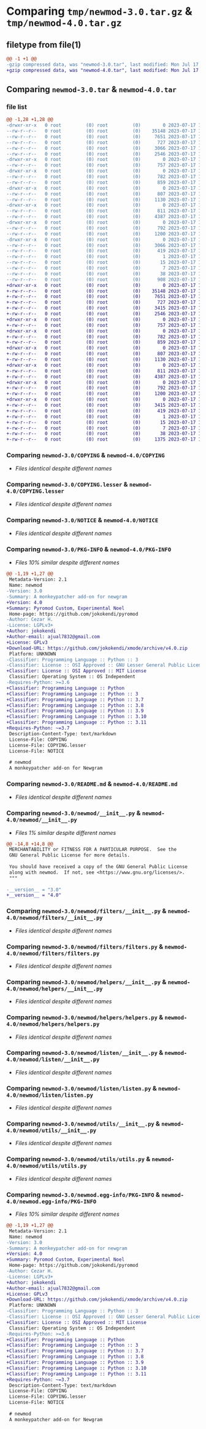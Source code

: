 # Comparing `tmp/newmod-3.0.tar.gz` & `tmp/newmod-4.0.tar.gz`

## filetype from file(1)

```diff
@@ -1 +1 @@
-gzip compressed data, was "newmod-3.0.tar", last modified: Mon Jul 17 16:13:44 2023, max compression
+gzip compressed data, was "newmod-4.0.tar", last modified: Mon Jul 17 16:30:40 2023, max compression
```

## Comparing `newmod-3.0.tar` & `newmod-4.0.tar`

### file list

```diff
@@ -1,28 +1,28 @@
-drwxr-xr-x   0 root         (0) root         (0)        0 2023-07-17 16:13:44.865126 newmod-3.0/
--rw-r--r--   0 root         (0) root         (0)    35148 2023-07-17 16:13:17.000000 newmod-3.0/COPYING
--rw-r--r--   0 root         (0) root         (0)     7651 2023-07-17 16:13:17.000000 newmod-3.0/COPYING.lesser
--rw-r--r--   0 root         (0) root         (0)      727 2023-07-17 16:13:17.000000 newmod-3.0/NOTICE
--rw-r--r--   0 root         (0) root         (0)     3066 2023-07-17 16:13:44.865126 newmod-3.0/PKG-INFO
--rw-r--r--   0 root         (0) root         (0)     2546 2023-07-17 16:13:17.000000 newmod-3.0/README.md
-drwxr-xr-x   0 root         (0) root         (0)        0 2023-07-17 16:13:44.861126 newmod-3.0/newmod/
--rw-r--r--   0 root         (0) root         (0)      757 2023-07-17 16:13:17.000000 newmod-3.0/newmod/__init__.py
-drwxr-xr-x   0 root         (0) root         (0)        0 2023-07-17 16:13:44.865126 newmod-3.0/newmod/filters/
--rw-r--r--   0 root         (0) root         (0)      782 2023-07-17 16:13:17.000000 newmod-3.0/newmod/filters/__init__.py
--rw-r--r--   0 root         (0) root         (0)      859 2023-07-17 16:13:17.000000 newmod-3.0/newmod/filters/filters.py
-drwxr-xr-x   0 root         (0) root         (0)        0 2023-07-17 16:13:44.865126 newmod-3.0/newmod/helpers/
--rw-r--r--   0 root         (0) root         (0)      807 2023-07-17 16:13:17.000000 newmod-3.0/newmod/helpers/__init__.py
--rw-r--r--   0 root         (0) root         (0)     1130 2023-07-17 16:13:17.000000 newmod-3.0/newmod/helpers/helpers.py
-drwxr-xr-x   0 root         (0) root         (0)        0 2023-07-17 16:13:44.865126 newmod-3.0/newmod/listen/
--rw-r--r--   0 root         (0) root         (0)      811 2023-07-17 16:13:17.000000 newmod-3.0/newmod/listen/__init__.py
--rw-r--r--   0 root         (0) root         (0)     4387 2023-07-17 16:13:17.000000 newmod-3.0/newmod/listen/listen.py
-drwxr-xr-x   0 root         (0) root         (0)        0 2023-07-17 16:13:44.865126 newmod-3.0/newmod/utils/
--rw-r--r--   0 root         (0) root         (0)      792 2023-07-17 16:13:17.000000 newmod-3.0/newmod/utils/__init__.py
--rw-r--r--   0 root         (0) root         (0)     1200 2023-07-17 16:13:17.000000 newmod-3.0/newmod/utils/utils.py
-drwxr-xr-x   0 root         (0) root         (0)        0 2023-07-17 16:13:44.865126 newmod-3.0/newmod.egg-info/
--rw-r--r--   0 root         (0) root         (0)     3066 2023-07-17 16:13:44.000000 newmod-3.0/newmod.egg-info/PKG-INFO
--rw-r--r--   0 root         (0) root         (0)      419 2023-07-17 16:13:44.000000 newmod-3.0/newmod.egg-info/SOURCES.txt
--rw-r--r--   0 root         (0) root         (0)        1 2023-07-17 16:13:44.000000 newmod-3.0/newmod.egg-info/dependency_links.txt
--rw-r--r--   0 root         (0) root         (0)       15 2023-07-17 16:13:44.000000 newmod-3.0/newmod.egg-info/requires.txt
--rw-r--r--   0 root         (0) root         (0)        7 2023-07-17 16:13:44.000000 newmod-3.0/newmod.egg-info/top_level.txt
--rw-r--r--   0 root         (0) root         (0)       38 2023-07-17 16:13:44.865126 newmod-3.0/setup.cfg
--rw-r--r--   0 root         (0) root         (0)      908 2023-07-17 16:13:17.000000 newmod-3.0/setup.py
+drwxr-xr-x   0 root         (0) root         (0)        0 2023-07-17 16:30:40.762485 newmod-4.0/
+-rw-r--r--   0 root         (0) root         (0)    35148 2023-07-17 16:13:17.000000 newmod-4.0/COPYING
+-rw-r--r--   0 root         (0) root         (0)     7651 2023-07-17 16:13:17.000000 newmod-4.0/COPYING.lesser
+-rw-r--r--   0 root         (0) root         (0)      727 2023-07-17 16:13:17.000000 newmod-4.0/NOTICE
+-rw-r--r--   0 root         (0) root         (0)     3415 2023-07-17 16:30:40.762485 newmod-4.0/PKG-INFO
+-rw-r--r--   0 root         (0) root         (0)     2546 2023-07-17 16:13:17.000000 newmod-4.0/README.md
+drwxr-xr-x   0 root         (0) root         (0)        0 2023-07-17 16:30:40.758485 newmod-4.0/newmod/
+-rw-r--r--   0 root         (0) root         (0)      757 2023-07-17 16:30:22.000000 newmod-4.0/newmod/__init__.py
+drwxr-xr-x   0 root         (0) root         (0)        0 2023-07-17 16:30:40.762485 newmod-4.0/newmod/filters/
+-rw-r--r--   0 root         (0) root         (0)      782 2023-07-17 16:13:17.000000 newmod-4.0/newmod/filters/__init__.py
+-rw-r--r--   0 root         (0) root         (0)      859 2023-07-17 16:13:17.000000 newmod-4.0/newmod/filters/filters.py
+drwxr-xr-x   0 root         (0) root         (0)        0 2023-07-17 16:30:40.762485 newmod-4.0/newmod/helpers/
+-rw-r--r--   0 root         (0) root         (0)      807 2023-07-17 16:13:17.000000 newmod-4.0/newmod/helpers/__init__.py
+-rw-r--r--   0 root         (0) root         (0)     1130 2023-07-17 16:13:17.000000 newmod-4.0/newmod/helpers/helpers.py
+drwxr-xr-x   0 root         (0) root         (0)        0 2023-07-17 16:30:40.762485 newmod-4.0/newmod/listen/
+-rw-r--r--   0 root         (0) root         (0)      811 2023-07-17 16:13:17.000000 newmod-4.0/newmod/listen/__init__.py
+-rw-r--r--   0 root         (0) root         (0)     4387 2023-07-17 16:13:17.000000 newmod-4.0/newmod/listen/listen.py
+drwxr-xr-x   0 root         (0) root         (0)        0 2023-07-17 16:30:40.762485 newmod-4.0/newmod/utils/
+-rw-r--r--   0 root         (0) root         (0)      792 2023-07-17 16:13:17.000000 newmod-4.0/newmod/utils/__init__.py
+-rw-r--r--   0 root         (0) root         (0)     1200 2023-07-17 16:13:17.000000 newmod-4.0/newmod/utils/utils.py
+drwxr-xr-x   0 root         (0) root         (0)        0 2023-07-17 16:30:40.758485 newmod-4.0/newmod.egg-info/
+-rw-r--r--   0 root         (0) root         (0)     3415 2023-07-17 16:30:40.000000 newmod-4.0/newmod.egg-info/PKG-INFO
+-rw-r--r--   0 root         (0) root         (0)      419 2023-07-17 16:30:40.000000 newmod-4.0/newmod.egg-info/SOURCES.txt
+-rw-r--r--   0 root         (0) root         (0)        1 2023-07-17 16:30:40.000000 newmod-4.0/newmod.egg-info/dependency_links.txt
+-rw-r--r--   0 root         (0) root         (0)       15 2023-07-17 16:30:40.000000 newmod-4.0/newmod.egg-info/requires.txt
+-rw-r--r--   0 root         (0) root         (0)        7 2023-07-17 16:30:40.000000 newmod-4.0/newmod.egg-info/top_level.txt
+-rw-r--r--   0 root         (0) root         (0)       38 2023-07-17 16:30:40.762485 newmod-4.0/setup.cfg
+-rw-r--r--   0 root         (0) root         (0)     1375 2023-07-17 16:30:22.000000 newmod-4.0/setup.py
```

### Comparing `newmod-3.0/COPYING` & `newmod-4.0/COPYING`

 * *Files identical despite different names*

### Comparing `newmod-3.0/COPYING.lesser` & `newmod-4.0/COPYING.lesser`

 * *Files identical despite different names*

### Comparing `newmod-3.0/NOTICE` & `newmod-4.0/NOTICE`

 * *Files identical despite different names*

### Comparing `newmod-3.0/PKG-INFO` & `newmod-4.0/PKG-INFO`

 * *Files 10% similar despite different names*

```diff
@@ -1,19 +1,27 @@
 Metadata-Version: 2.1
 Name: newmod
-Version: 3.0
-Summary: A monkeypatcher add-on for newgram
+Version: 4.0
+Summary: Pyromod Custom, Experimental Noel
 Home-page: https://github.com/jokokendi/pyromod
-Author: Cezar H.
-License: LGPLv3+
+Author: jokokendi
+Author-email: ajual7832@gmail.com
+License: GPLv3
+Download-URL: https://github.com/jokokendi/xmode/archive/v4.0.zip
 Platform: UNKNOWN
-Classifier: Programming Language :: Python :: 3
-Classifier: License :: OSI Approved :: GNU Lesser General Public License v3 or later (LGPLv3+)
+Classifier: License :: OSI Approved :: MIT License
 Classifier: Operating System :: OS Independent
-Requires-Python: >=3.6
+Classifier: Programming Language :: Python
+Classifier: Programming Language :: Python :: 3
+Classifier: Programming Language :: Python :: 3.7
+Classifier: Programming Language :: Python :: 3.8
+Classifier: Programming Language :: Python :: 3.9
+Classifier: Programming Language :: Python :: 3.10
+Classifier: Programming Language :: Python :: 3.11
+Requires-Python: ~=3.7
 Description-Content-Type: text/markdown
 License-File: COPYING
 License-File: COPYING.lesser
 License-File: NOTICE
 
 # newmod
 A monkeypatcher add-on for Newgram
```

### Comparing `newmod-3.0/README.md` & `newmod-4.0/README.md`

 * *Files identical despite different names*

### Comparing `newmod-3.0/newmod/__init__.py` & `newmod-4.0/newmod/__init__.py`

 * *Files 1% similar despite different names*

```diff
@@ -14,8 +14,8 @@
 MERCHANTABILITY or FITNESS FOR A PARTICULAR PURPOSE.  See the
 GNU General Public License for more details.
 
 You should have received a copy of the GNU General Public License
 along with newmod.  If not, see <https://www.gnu.org/licenses/>.
 """
 
-__version__ = "3.0"
+__version__ = "4.0"
```

### Comparing `newmod-3.0/newmod/filters/__init__.py` & `newmod-4.0/newmod/filters/__init__.py`

 * *Files identical despite different names*

### Comparing `newmod-3.0/newmod/filters/filters.py` & `newmod-4.0/newmod/filters/filters.py`

 * *Files identical despite different names*

### Comparing `newmod-3.0/newmod/helpers/__init__.py` & `newmod-4.0/newmod/helpers/__init__.py`

 * *Files identical despite different names*

### Comparing `newmod-3.0/newmod/helpers/helpers.py` & `newmod-4.0/newmod/helpers/helpers.py`

 * *Files identical despite different names*

### Comparing `newmod-3.0/newmod/listen/__init__.py` & `newmod-4.0/newmod/listen/__init__.py`

 * *Files identical despite different names*

### Comparing `newmod-3.0/newmod/listen/listen.py` & `newmod-4.0/newmod/listen/listen.py`

 * *Files identical despite different names*

### Comparing `newmod-3.0/newmod/utils/__init__.py` & `newmod-4.0/newmod/utils/__init__.py`

 * *Files identical despite different names*

### Comparing `newmod-3.0/newmod/utils/utils.py` & `newmod-4.0/newmod/utils/utils.py`

 * *Files identical despite different names*

### Comparing `newmod-3.0/newmod.egg-info/PKG-INFO` & `newmod-4.0/newmod.egg-info/PKG-INFO`

 * *Files 10% similar despite different names*

```diff
@@ -1,19 +1,27 @@
 Metadata-Version: 2.1
 Name: newmod
-Version: 3.0
-Summary: A monkeypatcher add-on for newgram
+Version: 4.0
+Summary: Pyromod Custom, Experimental Noel
 Home-page: https://github.com/jokokendi/pyromod
-Author: Cezar H.
-License: LGPLv3+
+Author: jokokendi
+Author-email: ajual7832@gmail.com
+License: GPLv3
+Download-URL: https://github.com/jokokendi/xmode/archive/v4.0.zip
 Platform: UNKNOWN
-Classifier: Programming Language :: Python :: 3
-Classifier: License :: OSI Approved :: GNU Lesser General Public License v3 or later (LGPLv3+)
+Classifier: License :: OSI Approved :: MIT License
 Classifier: Operating System :: OS Independent
-Requires-Python: >=3.6
+Classifier: Programming Language :: Python
+Classifier: Programming Language :: Python :: 3
+Classifier: Programming Language :: Python :: 3.7
+Classifier: Programming Language :: Python :: 3.8
+Classifier: Programming Language :: Python :: 3.9
+Classifier: Programming Language :: Python :: 3.10
+Classifier: Programming Language :: Python :: 3.11
+Requires-Python: ~=3.7
 Description-Content-Type: text/markdown
 License-File: COPYING
 License-File: COPYING.lesser
 License-File: NOTICE
 
 # newmod
 A monkeypatcher add-on for Newgram
```


